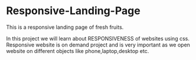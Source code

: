 # Responsive-Landing-Page
This is a responsive landing page of fresh fruits.

In this project we will learn about RESPONSIVENESS of websites using css.
Responsive website is on demand project and is very important as we open website on different objects like phone,laptop,desktop etc.
